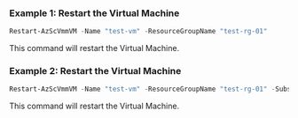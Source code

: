 ### Example 1: Restart the Virtual Machine
```powershell
Restart-AzScVmmVM -Name "test-vm" -ResourceGroupName "test-rg-01"
```

This command will restart the Virtual Machine.

### Example 2: Restart the Virtual Machine
```powershell
Restart-AzScVmmVM -Name "test-vm" -ResourceGroupName "test-rg-01" -SubscriptionId "00000000-abcd-0000-abcd-000000000000"
```

This command will restart the Virtual Machine.